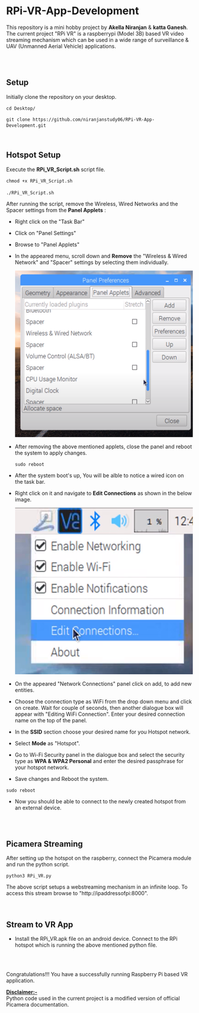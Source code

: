 # RPi-VR-App-Development
This repository is a mini hobby project by **Akella Niranjan** & **katta Ganesh**.<br>
The current project "RPi VR" is a raspberrypi (Model 3B) based VR video streaming mechanism which can be used in a wide range of surveillance & UAV (Unmanned Aerial Vehicle) applications.

<br><br>

## Setup
Initially clone the repository on your desktop.

~~~ 
cd Desktop/ 
~~~
~~~ 
git clone https://github.com/niranjanstudy06/RPi-VR-App-Development.git 
~~~ 
<br>

## Hotspot Setup

Execute the **RPi_VR_Script.sh** script file.
~~~ 
chmod +x RPi_VR_Script.sh

./RPi_VR_Script.sh
~~~ 
After running the script, remove the Wireless, Wired Networks and the Spacer settings from the **Panel Applets** :
- Right click on the "Task Bar"
- Click on "Panel Settings"
- Browse to "Panel Applets"
- In the appeared menu, scroll down and **Remove** the "Wireless & Wired Network" and "Spacer" settings by selecting them individually.

    <img src="Images/Wifi&Spacer_Deletion.png" width="500" height="450"><br>
- After removing the above mentioned applets, close the panel and reboot the system to apply changes.
  ~~~ 
  sudo reboot
  ~~~

- After the system boot's up, You will be alble to notice a wired icon on the task bar.
- Right click on it and navigate to **Edit Connections** as shown in the below image.

    <img src="Images/Settingup_Hotspot.png" width="500" height="450">

- On the appeared "Network Connections" panel click on add, to add new entities.
- Choose the connection type as WiFi from the drop down menu and click on create. Wait for couple of seconds, then another dialogue box will appear with "Editing WiFi Connection". Enter your desired connection name on the top of the panel.
- In the **SSID** section choose your desired name for you Hotspot network.
- Select **Mode** as "Hotspot".
- Go to Wi-Fi Security panel in the dialogue box and select the security type as **WPA & WPA2 Personal** and enter the desired passphrase for your hotspot network.
- Save changes and Reboot the system.
~~~ 
sudo reboot 
~~~

- Now you should be able to connect to the newly created hotspot from an external device.

<br><br>
## Picamera Streaming

After setting up the hotspot on the raspberry, connect the Picamera module and run the python script.

~~~
python3 RPi_VR.py
~~~
The above script setups a webstreaming mechanism in an infinite loop. To access this stream browse to "http://ipaddressofpi:8000".<br><br><br>


## Stream to VR App

- Install the RPi_VR.apk file on an android device. Connect to the RPi hotspot which is running the above mentioned python file.
<br>
<br>

Congratulations!!! You have a successfully running Raspberry Pi based VR application.

<ins>**Disclaimer:-**</ins> <br>
Python code used in the current project is a modified version of official Picamera documentation.




